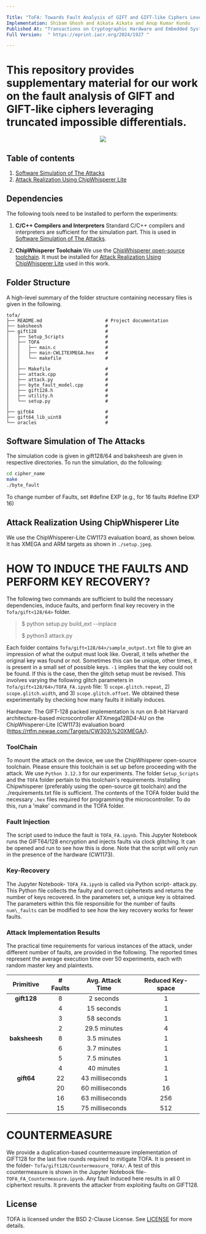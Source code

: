 ```yaml
---

Title: "ToFA: Towards Fault Analysis of GIFT and GIFT-like Ciphers Leveraging Truncated Impossible Differentials"
Implementation: Shibam Ghosh and Aikata Aikata and Anup Kumar Kundu
Published At: "Transactions on Cryptographic Hardware and Embedded Systems (CHES) Volume 2025 Issue 3"
Full Version:  " https://eprint.iacr.org/2024/1927 "

---
```

This repository provides supplementary material for our work on the fault analysis of **GIFT** and **GIFT-like** ciphers leveraging truncated impossible differentials.
=========================================================

<p align="center">
  <img src="fig/tofa.png" />
</p>

## Table of contents

1. [Software Simulation of The Attacks](#simulation)
1. [Attack Realization Using ChipWhisperer Lite](#fault)
&nbsp;

## Dependencies

The following tools need to be installed to perform the experiments:

1. **C/C++ Compilers and Interpreters**
   Standard C/C++ compilers and interpreters are sufficient for the simulation part.
   This is used in [Software Simulation of The Attacks](#software-simulation-of-the-attacks).

2. **ChipWhisperer Toolchain**
   We use the [ChipWhisperer open-source toolchain](https://github.com/newaetech/chipwhisperer).
   It must be installed for [Attack Realization Using ChipWhisperer Lite](#attack-realization-using-chipwhisperer-lite) used in this work.

## Folder Structure
A high-level summary of the folder structure containing necessary files is given in the following.
```
tofa/
├── README.md                       # Project documentation
├── baksheesh                       # 
├── gift128                         # 
│   ├── Setup_Scripts               # 
│   ├── TOFA                        # 
│   │   ├── main.c                  #   
│   │   ├── main-CWLITEXMEGA.hex    #
│   │   └── makefile                #
│   │   
│   ├── Makefile                    # 
│   ├── attack.cpp                  # 
│   ├── attack.py                   # 
│   ├── byte_fault_model.cpp        # 
│   ├── gift128.h                   # 
│   ├── utility.h                   # 
│   └── setup.py                    # 
│
├── gift64                          # 
├── gift64_lib_uint8                # 
└── oracles                         # 
```

## Software Simulation of The Attacks
The simulation code is given in gift128/64 and baksheesh are given in respective directories.
To run the simulation, do the following:
```bash
cd cipher_name
make
./byte_fault
```
To change number of Faults, set #define EXP (e.g., for 16 faults #define EXP 16)

## Attack Realization Using ChipWhisperer Lite

We use the ChipWhisperer-Lite  CW1173  evaluation board, as shown below. It has XMEGA and ARM targets as shown in `./setup.jpeg`.

 <!-- <div  align="center"><img  src="./setup.jpeg"  width="400"  height="200"></div> -->

# HOW TO INDUCE THE FAULTS AND PERFORM KEY RECOVERY?
The following two commands are sufficient to build the necessary dependencies, induce faults, and perform final key recovery in the `Tofa/gift<128/64>` folder.

> $ python setup.py build_ext --inplace
> 
> $ python3 attack.py

Each folder contains `Tofa/gift<128/64>/sample_output.txt` file to give an impression of what the output must look like. Overall, it tells whether the original key was found or not. Sometimes this can be unique, other times, it is present in a small set of possible keys. `-1` implies that the key could not be found. If this is the case, then the glitch setup must be revised. This involves varying the following glitch parameters in `Tofa/gift<128/64>/TOFA_FA.ipynb` file: 1) `scope.glitch.repeat`, 2) `scope.glitch.width`, and 3) `scope.glitch.offset`. We obtained these experimentally by checking how many faults it initially induces.


Hardware: The GIFT-128 packed implementation is run on 8-bit Harvard architecture-based microcontroller ATXmega128D4-AU on the ChipWhisperer-Lite (CW1173) evaluation board (https://rtfm.newae.com/Targets/CW303\%20XMEGA/). 

### ToolChain 
To mount the attack on the device, we use the ChipWhisperer open-source toolchain. Please ensure this toolchain is set up before proceeding with the attack. We use `Python 3.12.3` for our experiments. The folder `Setup_Scripts` and the `TOFA` folder pertain to this toolchain's requirements. Installing Chipwhisperer (preferably using the open-source git toolchain) and the ./requirements.txt file is sufficient. The contents of the TOFA folder build the necessary `.hex` files required for programming the microcontroller. To do this, run a 'make' command in the TOFA folder.

### Fault Injection 
The script used to induce the fault is `TOFA_FA.ipynb`. This Jupyter Notebook runs the GIFT64/128 encryption and injects faults via clock glitching. It can be opened and run to see how this is done. Note that the script will only run in the presence of the hardware (CW1173). 

### Key-Recovery 
The Jupyter Notebook- `TOFA_FA.ipynb` is called via Python script- attack.py. This Python file collects the faulty and correct ciphertexts and returns the number of keys recovered. In the parameters set, a unique key is obtained. The parameters within this file responsible for the number of faults `num\_faults` can be modified to see how the key recovery works for fewer faults.

### Attack Implementation Results
The practical time requirements for various instances of the attack, under different number of faults, are provided in the following.
The reported times represent the average execution time over 50 experiments, each with random master key and plaintexts.

| Primitive   | # Faults | Avg. Attack Time  | Reduced Key-space |
|:-----------:|:--------:|:-----------------:|:-----------------:|
| **gift128** |    8     |    2 seconds      |         1         |
|             |    4     |   15 seconds      |         1         |
|             |    3     |   58 seconds      |         1         |
|             |    2     |  29.5 minutes     |         4         |
| **baksheesh**|    8     |   3.5 minutes     |         1         |
|             |    6     |   3.7 minutes     |         1         |
|             |    5     |   7.5 minutes     |         1         |
|             |    4     |   40 minutes      |         1         |
| **gift64** |   22     |  43 milliseconds  |         1         |
|             |   20     |  60 milliseconds  |        16         |
|             |   16     |  63 milliseconds  |       256         |
|             |   15     |  75 milliseconds  |       512         |

# COUNTERMEASURE

We provide a duplication-based countermeasure implementation of GIFT128 for the last five rounds required to mitigate TOFA. It is present in the folder- `Tofa/gift128/Countermeasure_TOFA/`. A test of this countermeasure is shown in the Jupyter Notebook file- `TOFA_FA_Countermeasure.ipynb`. Any fault induced here results in all 0 ciphertext results. It prevents the attacker from exploiting faults on GIFT128.

## License

TOFA is licensed under the BSD 2-Clause License. See [LICENSE](LICENSE) for more details.

<br />
<br />
